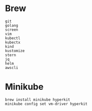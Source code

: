 # Brew

```
git
golang
screen
vim
kubectl
kubectx
kind
kustomize
stern
jq
helm
awscli
```

# Minikube
```
brew install minikube hyperkit
minikube config set vm-driver hyperkit
```
